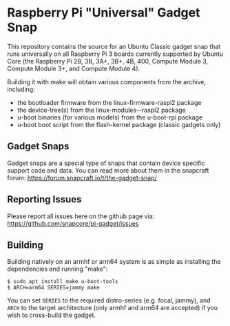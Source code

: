 # Raspberry Pi "Universal" Gadget Snap

This repository contains the source for an Ubuntu Classic gadget snap that runs
universally on all Raspberry Pi 3 boards currently supported by Ubuntu Core
(the Raspberry Pi 2B, 3B, 3A+, 3B+, 4B, 400, Compute Module 3, Compute Module
3+, and Compute Module 4).

Building it with make will obtain various components from the archive,
including:

* the bootloader firmware from the linux-firmware-raspi2 package
* the device-tree(s) from the linux-modules-<ver>-raspi2 package
* u-boot binaries (for various models) from the u-boot-rpi package
* u-boot boot script from the flash-kernel package (classic gadgets only)

## Gadget Snaps

Gadget snaps are a special type of snaps that contain device specific support
code and data. You can read more about them in the snapcraft forum:
https://forum.snapcraft.io/t/the-gadget-snap/

## Reporting Issues

Please report all issues here on the github page via:
https://github.com/snapcore/pi-gadget/issues


## Building

Building natively on an armhf or arm64 system is as simple as installing the
dependencies and running "make":

```console
$ sudo apt install make u-boot-tools
$ ARCH=arm64 SERIES=jammy make
```

You can set `SERIES` to the required distro-series (e.g. focal, jammy), and
`ARCH` to the target architecture (only armhf and arm64 are accepted) if you
wish to cross-build the gadget.
